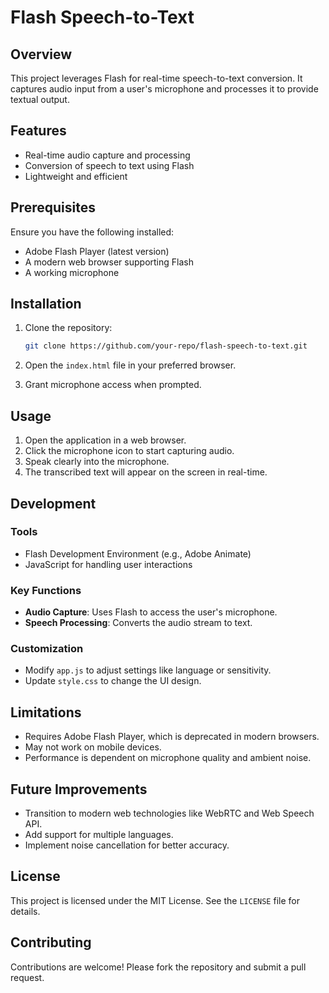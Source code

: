 # Flash Speech-to-Text

## Overview
This project leverages Flash for real-time speech-to-text conversion. It captures audio input from a user's microphone and processes it to provide textual output.

## Features
- Real-time audio capture and processing
- Conversion of speech to text using Flash
- Lightweight and efficient

## Prerequisites

Ensure you have the following installed:
- Adobe Flash Player (latest version)
- A modern web browser supporting Flash
- A working microphone

## Installation

1. Clone the repository:
   ```bash
   git clone https://github.com/your-repo/flash-speech-to-text.git
   ```

2. Open the `index.html` file in your preferred browser.

3. Grant microphone access when prompted.

## Usage

1. Open the application in a web browser.
2. Click the microphone icon to start capturing audio.
3. Speak clearly into the microphone.
4. The transcribed text will appear on the screen in real-time.

## Development

### Tools
- Flash Development Environment (e.g., Adobe Animate)
- JavaScript for handling user interactions

### Key Functions
- **Audio Capture**: Uses Flash to access the user's microphone.
- **Speech Processing**: Converts the audio stream to text.

### Customization
- Modify `app.js` to adjust settings like language or sensitivity.
- Update `style.css` to change the UI design.

## Limitations
- Requires Adobe Flash Player, which is deprecated in modern browsers.
- May not work on mobile devices.
- Performance is dependent on microphone quality and ambient noise.

## Future Improvements
- Transition to modern web technologies like WebRTC and Web Speech API.
- Add support for multiple languages.
- Implement noise cancellation for better accuracy.

## License
This project is licensed under the MIT License. See the `LICENSE` file for details.

## Contributing
Contributions are welcome! Please fork the repository and submit a pull request.
